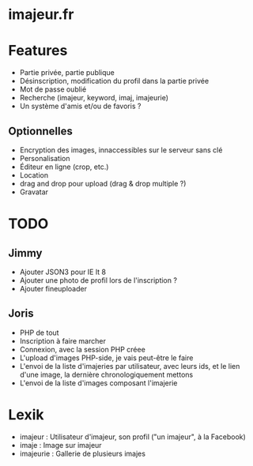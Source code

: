 imajeur.fr
==========
# Features
* Partie privée, partie publique
* Désinscription, modification du profil dans la partie privée
* Mot de passe oublié
* Recherche (imajeur, keyword, imaj, imajeurie)
* Un système d'amis et/ou de favoris ?

## Optionnelles
* Encryption des images, innaccessibles sur le serveur sans clé
* Personalisation
* Éditeur en ligne (crop,  etc.)
* Location
* drag and drop pour upload (drag & drop multiple ?)
* Gravatar

# TODO
## Jimmy
* Ajouter JSON3 pour IE lt 8
* Ajouter une photo de profil lors de l'inscription ?
* Ajouter fineuploader

## Joris

* PHP de tout
* Inscription à faire marcher
* Connexion, avec la session PHP créee
* L'upload d'images PHP-side, je vais peut-être le faire
* L'envoi de la liste d'imajeries par utilisateur, avec leurs ids, et le lien d'une image, la dernière chronologiquement mettons
* L'envoi de la liste d'images composant l'imajerie

# Lexik
* imajeur : Utilisateur d'imajeur, son profil ("un imajeur", à la Facebook)
* imaje : Image sur imajeur
* imajeurie : Gallerie de plusieurs imajes
